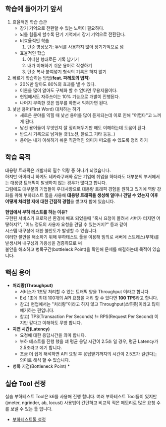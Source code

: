 ## 학습에 들어가기 앞서
1) 효율적인 학습 습관
    - 장기 기억으로 전환할 수 있는 노력이 필요하다.
    - 뇌를 힘들게 할수록 단기 기억에서 장기 기억으로 전환된다.
    - 비효율적인 학습
        1. 단순 영상보기: 두뇌를 사용하지 않아 장기기억으로 넘
    - 효율적인 학습
        1. 어떠한 형태로든 기록 남기기
        2. 내가 이해하기 쉬운 용어로 작성하기
        3. 단순 복사 붙여넣기 형식의 기록은 하지 않기
2) 빠르게 학습하는 방법(**feat. 파레토의 법칙**)
    - 20%만 알아도 80%의 효과를 낼 수 있다.
    - 이론을 많이 알아도 구체화 할 수 없다면 무용지물이다.
    - 현업에서도 자주쓰이는 10% 기능으로 개발이 진행된다.
    - 나머지 부족한 것은 업무를 하면서 익혀가면 된다.
3) 낯선 용어(First Word) 대처하는 하기
   - 새로운 분야를 익힐 때 낯선 용어를 많이 듣게되는데 이로 인해 "어렵다"고 느끼게 된다.
   - 낯선 용어들이 무엇인지 잘 정리해두기만 해도 이해하는데 도움이 된다.
   - 반드시 기록으로 남겨둘 것!(노션, 블로그 기타 등등..) 
   - 용어는 내가 이해하기 쉬운 직관적인 의미가 떠오를 수 있도록 정리 하기


## 학습 목적
대용량 트래픽은 개발자의 필수 역량 중 하나가 되었습니다.  
하지만 아이러니 하게도 네카라쿠배와 같은 기업에 취업을 하더라도 대부분의 부서에서는 대용량 트래픽이 발생하지 않는 경우가 많다고 합니다.    
그럼에도 대부분의 기업들이 우대사항으로 대용량 트래픽 경험을 원하고 있기에
역량 강화를 위해 부하테스트 툴을 사용해 **대용량 트래픽을 생성해 얼마나 견딜 수 있는지 이후 어떻게 처리할 지에 대한 간접적 경험**을 쌓고자 함에 있습니다.

**현업에서 부하 테스트를 하는 이유?**   
구현된 서비스가 프로덕션 환경에 배포 되었을때 "혹시 요청이 몰려서 서버가 터지면 어떻하지?", "어느 정도의 사용자 요청을 견딜 수 있는거지?" 등과 같이   
시스템 내구성에 대한 불안도가 발생할 수 있습니다.   
이러한 불안을 해소하기 위해 부하테스트 툴을 이용해 임의로 서버에 스트레스(부하)를 발생시켜 내구성과 가용성을 검증하므로 써    
불안을 해소하고 병목구간(bottleleck Point)을 확인해 문제를 해결하는데 목적이 있습니다.


## 핵심 용어
* **처리량(Throughput)**
  * 서비스가 1초당 처리할 수 있는 트래픽 양을 Throughput 이라고 합니다.   
  * Ex) 1초에 최대 100개의 API 요청을 처리 할 수 있다면 **100 TPS**라고 합니다.
  * 참고) 현업에서는 "처리량"이라고 하지 않고 Throughput(쓰루풋)이라고 많이 얘기하는 편입니다.
  * 참고) TPS(Transaction Per Seconds) != RPS(Request Per Second) 이지만 같다고 이해하도 무방 합니다.
* **지연 시간(Latency)**
  * 요청에 대한 응답시간을 의미 합니다.
  * 부하 테스트를 진행 했을 떄 평균 응답 시간이 2.5초 일 경우, 평균 Latency가 2.5초라고 얘기 합니다.
  * 조금 더 쉽게 해석하면 API 요청 후 응답받기까지의 시간이 2.5초가 걸린다는 의미로 해석 할 수 있습니다.
* 병목 지점(Bottleneck Point)
  * 

## 실습 Tool 선정
실습 부하테스트 Tool은 k6를 사용해 진행 합니다.
여러 부하테스트 Tool들이 있지만 (jmeter, ngrinder, ab, locust) 사용법이 간단하고 비교적 적은 메모리로 많은 요청 수를 보낼 수 있는 툴 입니다.
* [부하테스트툴 설정](./documents/k6%20설치.md)
